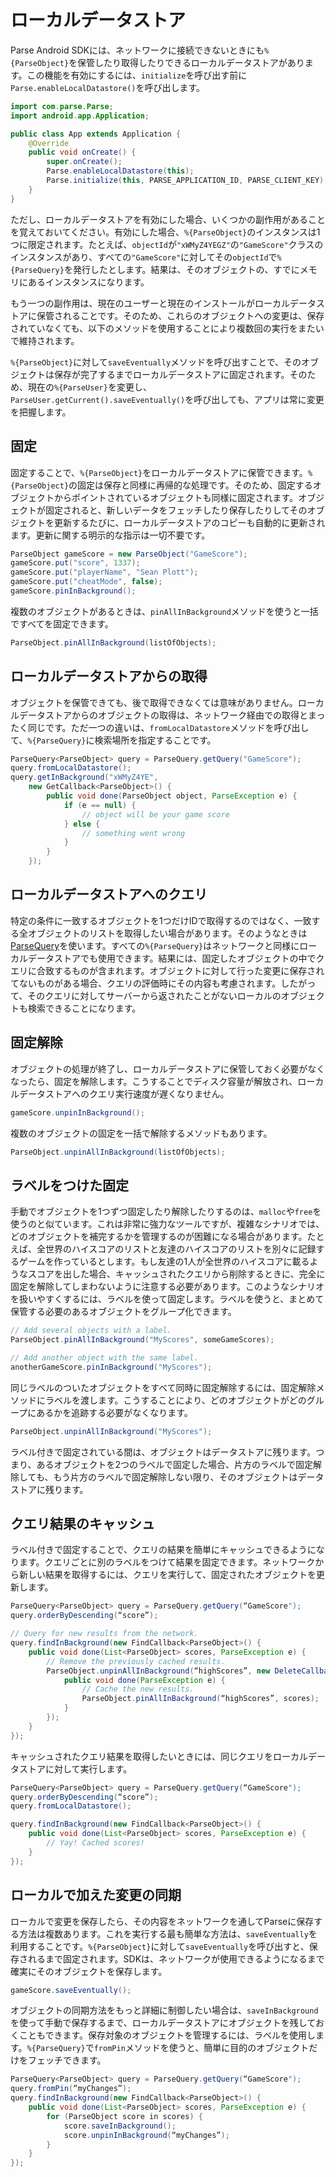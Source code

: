 # ローカルデータストア

Parse Android SDKには、ネットワークに接続できないときにも`%{ParseObject}`を保管したり取得したりできるローカルデータストアがあります。この機能を有効にするには、`initialize`を呼び出す前に`Parse.enableLocalDatastore()`を呼び出します。

```java
import com.parse.Parse;
import android.app.Application;

public class App extends Application {
    @Override
    public void onCreate() {
        super.onCreate();
        Parse.enableLocalDatastore(this);
        Parse.initialize(this, PARSE_APPLICATION_ID, PARSE_CLIENT_KEY);
    }
}
```

ただし、ローカルデータストアを有効にした場合、いくつかの副作用があることを覚えておいてください。有効にした場合、`%{ParseObject}`のインスタンスは1つに限定されます。たとえば、`objectId`が`"xWMyZ4YEGZ"`の`"GameScore"`クラスのインスタンスがあり、すべての`"GameScore"`に対してその`objectId`で`%{ParseQuery}`を発行したとします。結果は、そのオブジェクトの、すでにメモリにあるインスタンスになります。

もう一つの副作用は、現在のユーザーと現在のインストールがローカルデータストアに保管されることです。そのため、これらのオブジェクトへの変更は、保存されていなくても、以下のメソッドを使用することにより複数回の実行をまたいで維持されます。

`%{ParseObject}`に対して`saveEventually`メソッドを呼び出すことで、そのオブジェクトは保存が完了するまでローカルデータストアに固定されます。そのため、現在の`%{ParseUser}`を変更し、`ParseUser.getCurrent().saveEventually()`を呼び出しても、アプリは常に変更を把握します。


## 固定

固定することで、`%{ParseObject}`をローカルデータストアに保管できます。`%{ParseObject}`の固定は保存と同様に再帰的な処理です。そのため、固定するオブジェクトからポイントされているオブジェクトも同様に固定されます。オブジェクトが固定されると、新しいデータをフェッチしたり保存したりしてそのオブジェクトを更新するたびに、ローカルデータストアのコピーも自動的に更新されます。更新に関する明示的な指示は一切不要です。

```java
ParseObject gameScore = new ParseObject("GameScore");
gameScore.put("score", 1337);
gameScore.put("playerName", "Sean Plott");
gameScore.put("cheatMode", false);
gameScore.pinInBackground();
```

複数のオブジェクトがあるときは、`pinAllInBackground`メソッドを使うと一括ですべてを固定できます。

```java
ParseObject.pinAllInBackground(listOfObjects);
```


## ローカルデータストアからの取得

オブジェクトを保管できても、後で取得できなくては意味がありません。ローカルデータストアからのオブジェクトの取得は、ネットワーク経由での取得とまったく同じです。ただ一つの違いは、`fromLocalDatastore`メソッドを呼び出して、`%{ParseQuery}`に検索場所を指定することです。

```java
ParseQuery<ParseObject> query = ParseQuery.getQuery("GameScore");
query.fromLocalDatastore();
query.getInBackground("xWMyZ4YE",
    new GetCallback<ParseObject>() {
        public void done(ParseObject object, ParseException e) {
            if (e == null) {
                // object will be your game score
            } else {
                // something went wrong
            }
        }
    });
```


## ローカルデータストアへのクエリ

特定の条件に一致するオブジェクトを1つだけIDで取得するのではなく、一致する全オブジェクトのリストを取得したい場合があります。そのようなときは[ParseQuery](#queries)を使います。すべての`%{ParseQuery}`はネットワークと同様にローカルデータストアでも使用できます。結果には、固定したオブジェクトの中でクエリに合致するものが含まれます。オブジェクトに対して行った変更に保存されてないものがある場合、クエリの評価時にその内容も考慮されます。したがって、そのクエリに対してサーバーから返されたことがないローカルのオブジェクトも検索できることになります。


## 固定解除

オブジェクトの処理が終了し、ローカルデータストアに保管しておく必要がなくなったら、固定を解除します。こうすることでディスク容量が解放され、ローカルデータストアへのクエリ実行速度が遅くなりません。

```java
gameScore.unpinInBackground();
```

複数のオブジェクトの固定を一括で解除するメソッドもあります。

```java
ParseObject.unpinAllInBackground(listOfObjects);
```


## ラベルをつけた固定

手動でオブジェクトを1つずつ固定したり解除したりするのは、`malloc`や`free`を使うのと似ています。これは非常に強力なツールですが、複雑なシナリオでは、どのオブジェクトを補完するかを管理するのが困難になる場合があります。たとえば、全世界のハイスコアのリストと友達のハイスコアのリストを別々に記録するゲームを作っているとします。もし友達の1人が全世界のハイスコアに載るようなスコアを出した場合、キャッシュされたクエリから削除するときに、完全に固定を解除してしまわないように注意する必要があります。このようなシナリオを扱いやすくするには、ラベルを使って固定します。ラベルを使うと、まとめて保管する必要のあるオブジェクトをグループ化できます。

```java
// Add several objects with a label.
ParseObject.pinAllInBackground("MyScores", someGameScores);

// Add another object with the same label.
anotherGameScore.pinInBackground("MyScores");
```

同じラベルのついたオブジェクトをすべて同時に固定解除するには、固定解除メソッドにラベルを渡します。こうすることにより、どのオブジェクトがどのグループにあるかを追跡する必要がなくなります。

```java
ParseObject.unpinAllInBackground("MyScores");
```

ラベル付きで固定されている間は、オブジェクトはデータストアに残ります。つまり、あるオブジェクトを2つのラベルで固定した場合、片方のラベルで固定解除しても、もう片方のラベルで固定解除しない限り、そのオブジェクトはデータストアに残ります。


## クエリ結果のキャッシュ

ラベル付きで固定することで、クエリの結果を簡単にキャッシュできるようになります。クエリごとに別のラベルをつけて結果を固定できます。ネットワークから新しい結果を取得するには、クエリを実行して、固定されたオブジェクトを更新します。

```java
ParseQuery<ParseObject> query = ParseQuery.getQuery(“GameScore");
query.orderByDescending(“score”);

// Query for new results from the network.
query.findInBackground(new FindCallback<ParseObject>() {
    public void done(List<ParseObject> scores, ParseException e) {
        // Remove the previously cached results.
        ParseObject.unpinAllInBackground(“highScores”, new DeleteCallback() {
            public void done(ParseException e) {
                // Cache the new results.
                ParseObject.pinAllInBackground(“highScores”, scores);
            }
        });
    }
});
```

キャッシュされたクエリ結果を取得したいときには、同じクエリをローカルデータストアに対して実行します。

```java
ParseQuery<ParseObject> query = ParseQuery.getQuery(“GameScore");
query.orderByDescending(“score”);
query.fromLocalDatastore();

query.findInBackground(new FindCallback<ParseObject>() {
    public void done(List<ParseObject> scores, ParseException e) {
        // Yay! Cached scores!
    }
});
```


## ローカルで加えた変更の同期

ローカルで変更を保存したら、その内容をネットワークを通してParseに保存する方法は複数あります。これを実行する最も簡単な方法は、`saveEventually`を利用することです。`%{ParseObject}`に対して`saveEventually`を呼び出すと、保存されるまで固定されます。SDKは、ネットワークが使用できるようになるまで確実にそのオブジェクトを保存します。

```java
gameScore.saveEventually();
```

オブジェクトの同期方法をもっと詳細に制御したい場合は、`saveInBackground`を使って手動で保存するまで、ローカルデータストアにオブジェクトを残しておくこともできます。保存対象のオブジェクトを管理するには、ラベルを使用します。`%{ParseQuery}`で`fromPin`メソッドを使うと、簡単に目的のオブジェクトだけをフェッチできます。

```java
ParseQuery<ParseObject> query = ParseQuery.getQuery(“GameScore");
query.fromPin(“myChanges”);
query.findInBackground(new FindCallback<ParseObject>() {
    public void done(List<ParseObject> scores, ParseException e) {
        for (ParseObject score in scores) {
            score.saveInBackground();
            score.unpinInBackground(“myChanges”);
        }
    }
});
```
